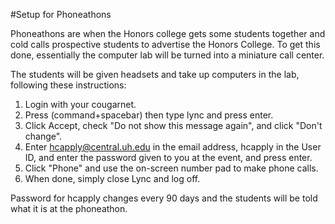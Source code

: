 #Setup for Phoneathons

Phoneathons are when the Honors college gets some students together and cold calls prospective students to advertise the Honors College. To get this done, essentially the computer lab will be turned into a miniature call center.

The students will be given headsets and take up computers in the lab, following these instructions:

1. Login with your cougarnet.
2. Press (command+spacebar) then type lync and press enter.
3. Click Accept, check "Do not show this message again", and click "Don't change".
4. Enter hcapply@central.uh.edu in the email address, hcapply in the User ID, and enter the password given to you at the event, and press enter.
5. Click "Phone" and use the on-screen number pad to make phone calls.
6. When done, simply close Lync and log off.

Password for hcapply changes every 90 days and the students will be told what it is at the phoneathon.
